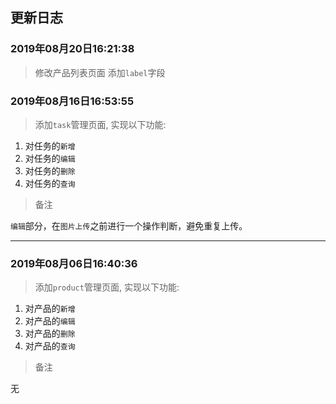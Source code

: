 ## 更新日志 

### 2019年08月20日16:21:38

> 修改产品列表页面
  添加`label`字段

### 2019年08月16日16:53:55

> 添加`task`管理页面, 实现以下功能:

1. 对任务的`新增`
2. 对任务的`编辑`
3. 对任务的`删除`
4. 对任务的`查询`

> 备注

  `编辑`部分，在`图片上传`之前进行一个操作判断，避免重复上传。

---

### 2019年08月06日16:40:36

> 添加`product`管理页面, 实现以下功能:

1. 对产品的`新增`
2. 对产品的`编辑`
3. 对产品的`删除`
4. 对产品的`查询`

> 备注

  无
  